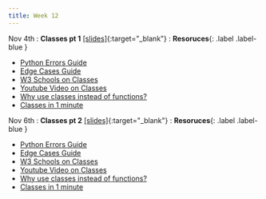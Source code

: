 ```yaml
---
title: Week 12
---
```


Nov 4th
: **Classes pt 1** [\[slides\]](https://docs.google.com/presentation/d/1y74_ucGaVbDx17hv5aW6uftxeosxP8n4nLsIdMG_pwU/edit?usp=sharing){:target="\_blank"}
: **Resoruces**{: .label .label-blue }
- [Python Errors Guide](https://docs.google.com/document/d/1S9DKwV66X5zdpiikkvXE7OnUneR4FRKem3v2xGc4zRg/edit?usp=sharing)
- [Edge Cases Guide](https://docs.google.com/document/d/1erH8pX7RWOcaF2SLMjThGzq7nwDChwIruURsV9-wGN8/edit?usp=sharing)
- [W3 Schools on Classes](https://www.w3schools.com/python/python_classes.asp)
- [Youtube Video on Classes](https://www.youtube.com/watch?v=q2SGW2VgwAM)
- [Why use classes instead of functions?](https://www.reddit.com/r/learnpython/comments/1mc8ih/why_should_you_use_classes_instead_of_functions/)
- [Classes in 1 minute](https://www.youtube.com/watch?v=yYALsys-P_w)

Nov 6th
: **Classes pt 2** [\[slides\]](https://docs.google.com/presentation/d/1qqgol04o4WTBrWt2_zselBU3HNowJwhzAybPvgV3Vcs/edit?usp=sharing){:target="\_blank"}
: **Resoruces**{: .label .label-blue }
- [Python Errors Guide](https://docs.google.com/document/d/1S9DKwV66X5zdpiikkvXE7OnUneR4FRKem3v2xGc4zRg/edit?usp=sharing)
- [Edge Cases Guide](https://docs.google.com/document/d/1erH8pX7RWOcaF2SLMjThGzq7nwDChwIruURsV9-wGN8/edit?usp=sharing)
- [W3 Schools on Classes](https://www.w3schools.com/python/python_classes.asp)
- [Youtube Video on Classes](https://www.youtube.com/watch?v=q2SGW2VgwAM)
- [Why use classes instead of functions?](https://www.reddit.com/r/learnpython/comments/1mc8ih/why_should_you_use_classes_instead_of_functions/)
- [Classes in 1 minute](https://www.youtube.com/watch?v=yYALsys-P_w)
